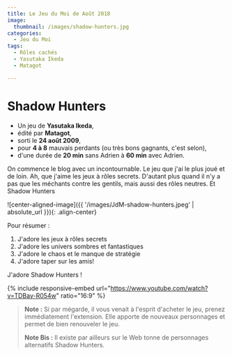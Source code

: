 ```yaml
---
title: Le Jeu du Moi de Août 2018
image: 
  thumbnail: /images/shadow-hunters.jpg
categories:
  - Jeu du Moi
tags:
  - Rôles cachés
  - Yasutaka Ikeda
  - Matagot

---
```


# Shadow Hunters

- Un jeu de **Yasutaka Ikeda**,
- édité par **Matagot**,
- sorti le **24 août 2009**,
- pour **4 à 8** mauvais perdants (ou très bons gagnants, c'est selon),
- d'une durée de **20 min** sans Adrien à **60 min** avec Adrien. 

On commence le blog avec un incontournable. Le jeu que j'ai le plus joué et de loin.
Ah, que j'aime les jeux à rôles secrets. D'autant plus quand il n'y a pas que les méchants contre les gentils, mais aussi des rôles neutres. Et Shadow Hunters

![center-aligned-image]({{ '/images/JdM-shadow-hunters.jpeg' | absolute_url }}){: .align-center}

Pour résumer :

1. J'adore les jeux à rôles secrets
2. J'adore les univers sombres et fantastiques
3. J'adore le chaos et le manque de stratégie
4. J'adore taper sur les amis!

J'adore Shadow Hunters !

{% include responsive-embed url="https://www.youtube.com/watch?v=TDBay-R054w" ratio="16:9" %}

> **Note :** Si par mégarde, il vous venait à l'esprit d'acheter le jeu, prenez immédiatement l'extension. Elle apporte de nouveaux personnages et permet de bien renouveler le jeu. 
> 
> **Note Bis :** Il existe par ailleurs sur le Web tonne de personnages alternatifs Shadow Hunters.
